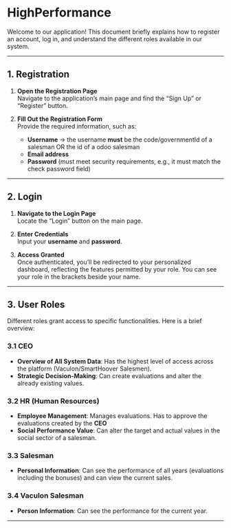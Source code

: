 # HighPerformance

Welcome to our application! This document briefly explains how to register an account, log in, and understand the different roles available in our system.

---

## 1. Registration

1. **Open the Registration Page**  
   Navigate to the application’s main page and find the “Sign Up” or “Register” button.

2. **Fill Out the Registration Form**  
   Provide the required information, such as:
   - **Username**
      -> the username **must** be the code/governmentId of a salesman OR the id of a odoo salesman 
   - **Email address**  
   - **Password** (must meet security requirements, e.g., it must match the check password field)

---

## 2. Login

1. **Navigate to the Login Page**  
   Locate the “Login” button on the main page.

2. **Enter Credentials**  
   Input your **username** and **password**.

4. **Access Granted**  
   Once authenticated, you’ll be redirected to your personalized dashboard, reflecting the features permitted by your role. You can see your role in the brackets beside your name.

---

## 3. User Roles

Different roles grant access to specific functionalities. Here is a brief overview:

### 3.1 CEO
- **Overview of All System Data**: Has the highest level of access across the platform (Vaculon/SmartHoover Salesmen).
- **Strategic Decision-Making**: Can create evaluations and alter the already existing values.

### 3.2 HR (Human Resources)
- **Employee Management**: Manages evaluations. Has to approve the evaluations created by the **CEO**
- **Social Performance Value**: Can alter the target and actual values in the social sector of a salesman.

### 3.3 Salesman
- **Personal Information**: Can see the performance of all years (evaluations including the bonuses) and can view the current sales.

### 3.4 Vaculon Salesman
- **Person Information**: Can see the performance for the current year. 

---